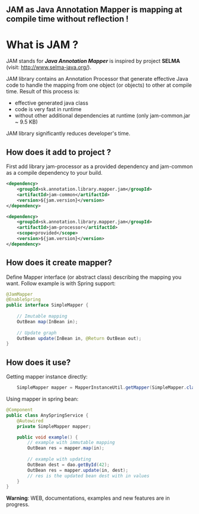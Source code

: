 <!--                                                                           -->
<!--  Copyright 2019 - Annotation,s.r.o.                                         -->
<!--                                                                           -->
<!--  Licensed under the Apache License, Version 2.0 (the "License");          -->
<!--  you may not use this file except in compliance with the License.         -->
<!--  You may obtain a copy of the License at                                  -->
<!--                                                                           -->
<!--           http://www.apache.org/licenses/LICENSE-2.0                      -->
<!--                                                                           -->
<!--  Unless required by applicable law or agreed to in writing, software      -->
<!--  distributed under the License is distributed on an "AS IS" BASIS,        -->
<!--  WITHOUT WARRANTIES OR CONDITIONS OF ANY KIND, either express or implied. -->
<!--  See the License for the specific language governing permissions and      -->
<!--  limitations under the License.                                           -->
<!--                                                                           -->

## JAM as Java Annotation Mapper is mapping at compile time without reflection !

# What is JAM ?

JAM stands for ***Java Annotation Mapper*** is inspired by 
project **SELMA** (visit: http://www.selma-java.org/).

JAM library contains an Annotation Processor that generate effective Java code 
to handle the mapping from one object (or objects) to other at compile time. 
Result of this process is:
  * effective generated java class 
  * code is very fast in runtime 
  * without other additional dependencies at runtime (only jam-common.jar ~ 9.5 KB) 

JAM library significantly reduces developer's time.


## How does it add to project ?

First add library jam-processor as a provided dependency and jam-common as a compile dependency to your build.
```xml
<dependency>
    <groupId>sk.annotation.library.mapper.jam</groupId>
    <artifactId>jam-common</artifactId>
    <version>${jam.version}</version>
</dependency>

<dependency>
    <groupId>sk.annotation.library.mapper.jam</groupId>
    <artifactId>jam-processor</artifactId>
    <scope>provided</scope>
    <version>${jam.version}</version>
</dependency>
```

## How does it create mapper?
Define Mapper interface (or abstract class) describing the mapping you want. Follow example is with Spring support:

```java
@JamMapper
@EnableSpring
public interface SimpleMapper {
    
    // Imutable mapping
    OutBean map(InBean in);
    
    // Update graph
    OutBean update(InBean in, @Return OutBean out);
}
```

## How does it use?

Getting mapper instance directly:
```java
    SimpleMapper mapper = MapperInstanceUtil.getMapper(SimpleMapper.class);
```

Using mapper in spring bean:
```java
@Component
public class AnySpringService {
    @Autowired
    private SimpleMapper mapper;

    public void example() {
        // example with immutable mapping
        OutBean res = mapper.map(in);
    
        // example with updating
        OutBean dest = dao.getById(42);
        OutBean res = mapper.update(in, dest);
        // res is the updated bean dest with in values
    }
}
```

**Warning**: WEB, documentations, examples and new features are in progress.

